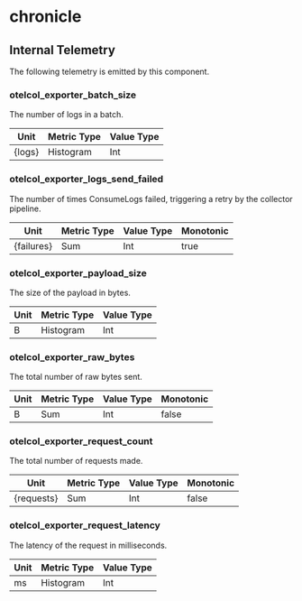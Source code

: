 [comment]: <> (Code generated by mdatagen. DO NOT EDIT.)

# chronicle

## Internal Telemetry

The following telemetry is emitted by this component.

### otelcol_exporter_batch_size

The number of logs in a batch.

| Unit | Metric Type | Value Type |
| ---- | ----------- | ---------- |
| {logs} | Histogram | Int |

### otelcol_exporter_logs_send_failed

The number of times ConsumeLogs failed, triggering a retry by the collector pipeline.

| Unit | Metric Type | Value Type | Monotonic |
| ---- | ----------- | ---------- | --------- |
| {failures} | Sum | Int | true |

### otelcol_exporter_payload_size

The size of the payload in bytes.

| Unit | Metric Type | Value Type |
| ---- | ----------- | ---------- |
| B | Histogram | Int |

### otelcol_exporter_raw_bytes

The total number of raw bytes sent.

| Unit | Metric Type | Value Type | Monotonic |
| ---- | ----------- | ---------- | --------- |
| B | Sum | Int | false |

### otelcol_exporter_request_count

The total number of requests made.

| Unit | Metric Type | Value Type | Monotonic |
| ---- | ----------- | ---------- | --------- |
| {requests} | Sum | Int | false |

### otelcol_exporter_request_latency

The latency of the request in milliseconds.

| Unit | Metric Type | Value Type |
| ---- | ----------- | ---------- |
| ms | Histogram | Int |
